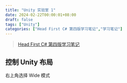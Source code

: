 ```yaml
---
title: "Unity 实验室 1"
date: 2024-02-22T00:00:01+08:00
draft: false
tags: ["Unity"]
categories: ["Head First C# 第四版学习笔记","学习笔记"]
---
```


> [Head First C# 第四版学习笔记](../dir)

## 控制 Unity 布局

右上角选择 Wide 模式
